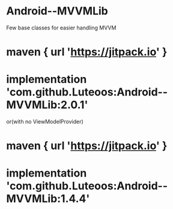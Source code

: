 # Android--MVVMLib
Few base classes for easier handling MVVM

# maven { url 'https://jitpack.io' }
# implementation 'com.github.Luteoos:Android--MVVMLib:2.0.1'

or(with no ViewModelProvider)

# maven { url 'https://jitpack.io' }
# implementation 'com.github.Luteoos:Android--MVVMLib:1.4.4'
